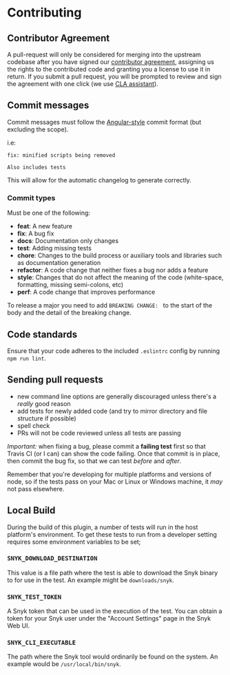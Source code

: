 # Contributing

## Contributor Agreement
A pull-request will only be considered for merging into the upstream codebase after you have signed our [contributor agreement](https://gist.github.com/snyksec/201fc2fd188b4a68973998ec30b57686#file-snyk-oss-contributor-agreement-md), assigning us the rights to the contributed code and granting you a license to use it in return. If you submit a pull request, you will be prompted to review and sign the agreement with one click (we use [CLA assistant](https://cla-assistant.io/)).

## Commit messages

Commit messages must follow the [Angular-style](https://github.com/angular/angular.js/blob/master/CONTRIBUTING.md#commit-message-format) commit format (but excluding the scope).

i.e:

```text
fix: minified scripts being removed

Also includes tests
```

This will allow for the automatic changelog to generate correctly.

### Commit types

Must be one of the following:

* **feat**: A new feature
* **fix**: A bug fix
* **docs**: Documentation only changes
* **test**: Adding missing tests
* **chore**: Changes to the build process or auxiliary tools and libraries such as documentation generation
* **refactor**: A code change that neither fixes a bug nor adds a feature
* **style**: Changes that do not affect the meaning of the code (white-space, formatting, missing semi-colons, etc)
* **perf**: A code change that improves performance

To release a major you need to add `BREAKING CHANGE: ` to the start of the body and the detail of the breaking change.

## Code standards

Ensure that your code adheres to the included `.eslintrc` config by running `npm run lint`.

## Sending pull requests

- new command line options are generally discouraged unless there's a *really* good reason
- add tests for newly added code (and try to mirror directory and file structure if possible)
- spell check
- PRs will not be code reviewed unless all tests are passing

*Important:* when fixing a bug, please commit a **failing test** first so that Travis CI (or I can) can show the code failing. Once that commit is in place, then commit the bug fix, so that we can test *before* and *after*.

Remember that you're developing for multiple platforms and versions of node, so if the tests pass on your Mac or Linux or Windows machine, it *may* not pass elsewhere.

## Local Build

During the build of this plugin, a number of tests will run in the host platform's environment.  To get these tests to run from a developer setting requires some environment variables to be set;

### `SNYK_DOWNLOAD_DESTINATION`

This value is a file path where the test is able to download the Snyk binary to for use in the test.  An example might be `downloads/snyk`.

### `SNYK_TEST_TOKEN`

A Snyk token that can be used in the execution of the test.  You can obtain a token for your Snyk user under the "Account Settings" page in the Snyk Web UI.

### `SNYK_CLI_EXECUTABLE`

The path where the Snyk tool would ordinarily be found on the system.  An example would be `/usr/local/bin/snyk`.
